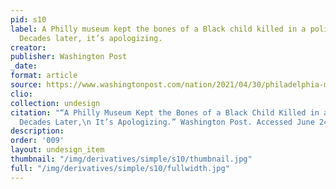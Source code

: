 ```yaml
---
pid: s10
label: A Philly museum kept the bones of a Black child killed in a police bombing.
  Decades later, it’s apologizing.
creator:
publisher: Washington Post
_date:
format: article
source: https://www.washingtonpost.com/nation/2021/04/30/philadelphia-move-bombing-bones-upenn/
clio:
collection: undesign
citation: "“A Philly Museum Kept the Bones of a Black Child Killed in a Police Bombing.
  Decades Later,\n It’s Apologizing.” Washington Post. Accessed June 24, 2021. \nhttps://www.washingtonpost.com/nation/2021/04/30/philadelphia-move-bombing-bones-upenn/."
description:
order: '009'
layout: undesign_item
thumbnail: "/img/derivatives/simple/s10/thumbnail.jpg"
full: "/img/derivatives/simple/s10/fullwidth.jpg"
---
```

